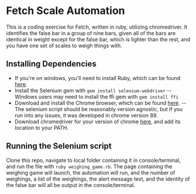 # Fetch Scale Automation
This is a coding exercise for Fetch, written in ruby, utilizing chromedriver. It identifies the false bar in a group of nine bars, given all of the bars are identical in weight except for the false bar, which is lighter than the rest, and you have one set of scales to weigh things with.

## Installing Dependencies
- If you're on windows, you'll need to install Ruby, which can be found [here](https://rubyinstaller.org/downloads/).
- Install the Selenium gem with `gem install selenium-webdriver`
-- Windows users may need to install the ffi gem with `gem install ffi`
- Download and install the Chrome browser, which can be found [here](https://www.google.com/chrome/).
-- The selenium script should be reasonably version agnostic, but if you run into any issues, it was developed in chrome version 89. 
- Download chromedriver for your version of chrome [here](https://sites.google.com/a/chromium.org/chromedriver/downloads), and add its location to your PATH.

## Running the Selenium script
Clone this repo, navigate to local folder containing it in console/terminal, and run the file with `ruby weighing_game.rb`. The page containing the weighing game will launch, the automation will run, and the number of weighings, a list of the weighings, the alert message text, and the identity of the false bar will all be output in the console/terminal.
